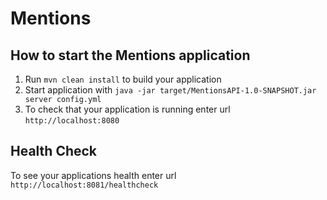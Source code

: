 # Mentions

How to start the Mentions application
---

1. Run `mvn clean install` to build your application
1. Start application with `java -jar target/MentionsAPI-1.0-SNAPSHOT.jar server config.yml`
1. To check that your application is running enter url `http://localhost:8080`

Health Check
---

To see your applications health enter url `http://localhost:8081/healthcheck`
